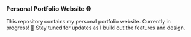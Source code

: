 ### Personal Portfolio Website 🌐

This repository contains my personal portfolio website. Currently in progress! 🚧 Stay tuned for updates as I build out the features and design.
